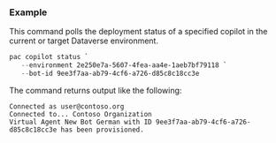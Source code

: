 ### Example

This command polls the deployment status of a specified copilot in the current or target Dataverse environment.

```PowerShell
pac copilot status `
   --environment 2e250e7a-5607-4fea-aa4e-1aeb7bf79118 `
   --bot-id 9ee3f7aa-ab79-4cf6-a726-d85c8c18cc3e
```

The command returns output like the following:

```Text
Connected as user@contoso.org
Connected to... Contoso Organization
Virtual Agent New Bot German with ID 9ee3f7aa-ab79-4cf6-a726-d85c8c18cc3e has been provisioned.
```
